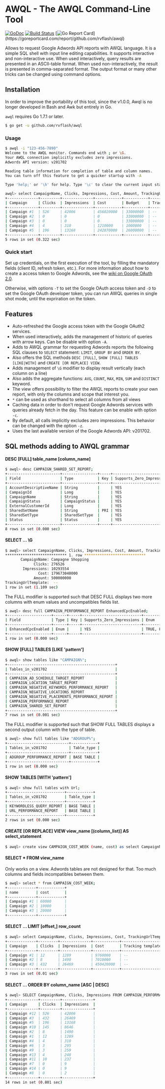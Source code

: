 # AWQL - The AWQL Command-Line Tool

[![GoDoc](https://godoc.org/github.com/rvflash/awql?status.svg)](https://godoc.org/github.com/rvflash/awql)
[![Build Status](https://img.shields.io/travis/rvflash/awql.svg)](https://travis-ci.org/rvflash/awql)
[![Go Report Card](https://goreportcard.com/badge/github.com/rvflash/awql?)](https://goreportcard.com/report/github.com/rvflash/awql)


Allows to request Google Adwords API reports with AWQL language.
It is a simple SQL shell with input line editing capabilities. It supports interactive and non-interactive use.
When used interactively, query results are presented in an ASCII-table format.
When used non-interactively, the result is presented in comma-separated format. The output format or many other tricks can be changed using command options.


## Installation

In order to improve the portability of this tool, since the v1.0.0, Awql is no longer developed in Bash and Awk but entirely in Go.

`awql` requires Go 1.7.1 or later.

```bash
$ go get -u github.com/rvflash/awql
```


### Usage

```bash
$ awql -i "123-456-7890"
Welcome to the AWQL monitor. Commands end with ; or \G.
Your AWQL connection implicitly excludes zero impressions.
Adwords API version: v201702
    
Reading table information for completion of table and column names.
You can turn off this feature to get a quicker startup with -A

Type 'help;' or '\h' for help. Type '\c' to clear the current input statement.

awql> select CampaignName, Clicks, Impressions, Cost, Amount, TrackingUrlTemplate from CAMPAIGN_PERFORMANCE_REPORT limit 5;
+--------------+---------+--------------+------------+-----------+--------------------+
| Campaign     | Clicks  | Impressions  | Cost       | Budget    | Tracking template  |
+--------------+---------+--------------+------------+-----------+--------------------+
| Campaign #1  | 526     | 42006        | 456020000  | 33000000  | --                 |
| Campaign #2  | 0       | 0            | 0          | 33000000  | --                 |
| Campaign #3  | 0       | 0            | 0          | 33000000  | --                 |
| Campaign #4  | 4       | 310          | 1210000    | 1000000   | --                 |
| Campaign #5  | 196     | 13168        | 242870000  | 26000000  | --                 |
+--------------+---------+--------------+------------+-----------+--------------------+
5 rows in set (0.322 sec)
```
 
### Quick start

Set up credentials, on the first execution of the tool, by filling the mandatory fields (client ID, refresh token, etc.).
For more information about how to create a access token to Google Adwords, see the [wiki on Google OAuth 2.0](https://github.com/rvflash/awql/wiki/Installation).

Otherwise, with options `-T` to set the Google OAuth access token and `-D` to set the Google OAuth developer token, you can run AWQL queries in single shot mode, until the expriration on the token.  


## Features

* Auto-refreshed the Google access token with the Google OAuth2 services.
* When used interactively, adds the management of historic of queries with arrow keys. Can be disable with option `-A`.
* Adds to AWQL grammar for requesting Adwords reports the following SQL clauses to `SELECT` statement: `LIMIT`, `GROUP BY` and `ORDER BY`.
* Also offers the SQL methods `DESC [FULL]`, `SHOW [FULL] TABLES [LIKE|WITH]` and `CREATE [OR REPLACE] VIEW`.
* Adds management of `\G` modifier to display result vertically (each column on a line)
* Also adds the aggregate functions: `AVG`, `COUNT`, `MAX`, `MIN`, `SUM` and `DISTINCT` keyword.
* The view offers possibility to filter the AWQL reports to create your own report, with only the columns and scope that interest you.
* `*` can be used as shorthand to select all columns from all views
* Caching data in order to don't request Google Adwords services with queries already fetch in the day. This feature can be enable with option `-c`. 
* By default, all calls implicitly excludes zero impressions. This behavior can be changed with the option `-z`.
* Uses the last available version of the Google Adwords API: v201702.

## SQL methods adding to AWQL grammar


#### DESC [FULL] table_name [column_name]

```bash
$ awql> desc CAMPAIGN_SHARED_SET_REPORT;
+------------------------+----------------+-----+---------------------------+
| Field                  | Type           | Key | Supports_Zero_Impressions |
+------------------------+----------------+-----+---------------------------+
| AccountDescriptiveName | String         |     | YES                       |
| CampaignId             | Long           |     | YES                       |
| CampaignName           | String         |     | YES                       |
| CampaignStatus         | CampaignStatus |     | YES                       |
| ExternalCustomerId     | Long           |     | YES                       |
| SharedSetName          | String         | PRI | YES                       |
| SharedSetType          | SharedSetType  |     | YES                       |
| Status                 | Status         |     | YES                       |
+------------------------+----------------+-----+---------------------------+
8 rows in set (0.000 sec)
```


#### SELECT ... \G

```bash
$ awql> select CampaignName, Clicks, Impressions, Cost, Amount, TrackingUrlTemplate from CAMPAIGN_PERFORMANCE_REPORT limit 1\G
**************************** 1. row ****************************
       CampaignName: Campagne Shopping
             Clicks: 276526
        Impressions: 10293554
               Cost: 179673040000
             Amount: 500000000
TrackingUrlTemplate:  --
1 row in set (1.109 sec)
```

The FULL modifier is supported such that DESC FULL displays two more columns with enum values and uncompatibles fields list.

```bash
$ awql> desc full CAMPAIGN_PERFORMANCE_REPORT EnhancedCpcEnabled;
+--------------------+------+-----+---------------------------+-------------+---------------------+
| Field              | Type | Key | Supports_Zero_Impressions | Enum        | Not_compatible_with |
+--------------------+------+-----+---------------------------+-------------+---------------------+
| EnhancedCpcEnabled | Enum |     | YES                       | TRUE, FALSE |                     |
+--------------------+------+-----+---------------------------+-------------+---------------------+
1 row in set (0.000 sec)
```


#### SHOW [FULL] TABLES [LIKE 'pattern']

```bash
$ awql> show tables like "CAMPAIGN%";
+-------------------------------------------------+
| Tables_in_v201702                               |
+-------------------------------------------------+
| CAMPAIGN_AD_SCHEDULE_TARGET_REPORT              |
| CAMPAIGN_LOCATION_TARGET_REPORT                 |
| CAMPAIGN_NEGATIVE_KEYWORDS_PERFORMANCE_REPORT   |
| CAMPAIGN_NEGATIVE_LOCATIONS_REPORT              |
| CAMPAIGN_NEGATIVE_PLACEMENTS_PERFORMANCE_REPORT |
| CAMPAIGN_PERFORMANCE_REPORT                     |
| CAMPAIGN_SHARED_SET_REPORT                      |
+-------------------------------------------------+
7 rows in set (0.001 sec)
```

The FULL modifier is supported such that SHOW FULL TABLES displays a second output column with the type of table.

```bash
$ awql> show full tables like "ADGROUP%";
+----------------------------+------------+
| Tables_in_v201702          | Table_type |
+----------------------------+------------+
| ADGROUP_PERFORMANCE_REPORT | BASE TABLE |
+----------------------------+------------+
1 row in set (0.000 sec)
```


#### SHOW TABLES [WITH 'pattern']

```bash
$ awql> show full tables with Url;
+--------------------------+------------+
| Tables_in_v201702        | Table_type |
+--------------------------+------------+
| KEYWORDLESS_QUERY_REPORT | BASE TABLE |
| URL_PERFORMANCE_REPORT   | BASE TABLE |
+--------------------------+------------+
2 rows in set (0.000 sec)
```


#### CREATE [OR REPLACE] VIEW view_name [(column_list)] AS select_statement

```bash
$ awql> create view CAMPAIGN_COST_WEEK (name, cost) as select CampaignName, Cost from CAMPAIGN_PERFORMANCE_REPORT during LAST_WEEK;
```


#### SELECT * FROM view_name

Only works on a view. Adwords tables are not designed for that. Too much columns and fields incompatibles between them.

```bash
$ awql> select * from CAMPAIGN_COST_WEEK;
+-------------+------------+
| name        | cost       |
+-------------+------------+
| Campaign #1 | 60000      |
| Campaign #2 | 10000      |
| Campaign #3 | 20000      |
+-------------+------------+
```


#### SELECT ... LIMIT [offset,] row_count

```bash
$ awql> select CampaignName, Clicks, Impressions, Cost, TrackingUrlTemplate from CAMPAIGN_PERFORMANCE_REPORT order by 3 limit 3;
+-------------+---------+--------------+------------+--------------------+
| Campaign    | Clicks  | Impressions  | Cost       | Tracking template  |
+-------------+---------+--------------+------------+--------------------+
| Campaign #1 | 12      | 1289         | 9760000    | --                 |
| Campaign #2 | 8       | 1490         | 7010000    | --                 |
| Campaign #3 | 432     | 26469        | 450420000  | --                 |
+-------------+---------+--------------+------------+--------------------+
3 rows in set (0.01 sec)
```


#### SELECT ... ORDER BY column_name [ASC | DESC]

```bash
$ awql> SELECT CampaignName, Clicks, Impressions FROM CAMPAIGN_PERFORMANCE_REPORT ORDER BY Impressions DESC;
+--------------+---------+--------------+
| Campaign     | Clicks  | Impressions  |
+--------------+---------+--------------+
| Campaign #12 | 526     | 42006        |
| Campaign #3  | 432     | 26469        |
| Campaign #5  | 196     | 13168        |
| Campaign #10 | 145     | 8646         |
| Campaign #2  | 8       | 1490         |
| Campaign #1  | 12      | 1289         |
| Campaign #4  | 4       | 310          |
| Campaign #6  | 3       | 295          |
| Campaign #9  | 3       | 259          |
| Campaign #13 | 4       | 248          |
| Campaign #11 | 10      | 237          |
| Campaign #7  | 0       | 9            |
| Campaign #14 | 0       | 9            |
| Campaign #8  | 0       | 2            |
+--------------+---------+--------------+
14 rows in set (0.801 sec)
```